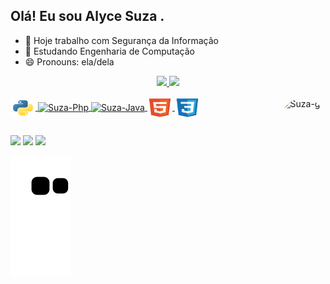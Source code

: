 
## Olá! Eu sou Alyce Suza .

- 🔭 Hoje trabalho com Segurança da Informação
- 🌱 Estudando Engenharia de Computação
- 😄 Pronouns: ela/dela

<div align="center">
  <a href="https://github.com/alycesuza">
  <img height="180em" src="https://github-readme-stats.vercel.app/api?username=alycesuza&show_icons=true&theme=dark&include_all_commits=true&count_private=true"/>
  <img height="180em" src="https://github-readme-stats.vercel.app/api/top-langs/?username=alycesuza&layout=compact&langs_count=7&theme=dark"/>
</div>

<div style="display: inline_block"><br>
  <img align="center" alt="Suza-Python" height="30" width="40" src="https://raw.githubusercontent.com/devicons/devicon/master/icons/python/python-original.svg">
  <img align="center" alt="Suza-Php" height="30" width="40" src="https://cdn.jsdelivr.net/gh/devicons/devicon/icons/php/php-original.svg">
  <img align="center" alt="Suza-Java" height="30" width="40" src="https://cdn.jsdelivr.net/gh/devicons/devicon/icons/java/java-original-wordmark.svg">
  <img align="center" alt="Suza-HTML" height="30" width="40" src="https://raw.githubusercontent.com/devicons/devicon/master/icons/html5/html5-original.svg">
  <img align="center" alt="Suza-CSS" height="30" width="40" src="https://raw.githubusercontent.com/devicons/devicon/master/icons/css3/css3-original.svg">
  <img align="right" alt="Suza-gif" height="150" style="border-radius:50px;" src="https://media.giphy.com/media/j6YyTCP4yKVbf3Lq59/giphy.gif">
</div>

 ##
  
  
 <div>
    <a href="https://www.instagram.com/hidden_hacking/" target="_blank"><img src="https://img.shields.io/badge/-Instagram-%23E4405F?style=for-the-badge&logo=instagram&logoColor=white" target="_blank"></a>
   <a href="https://www.youtube.com/channel/UCAJ9b6AHL2WlG7Ul0wqx53w" target="_blank"><img src="https://img.shields.io/badge/YouTube-FF0000?style=for-the-badge&logo=youtube&logoColor=white" target="_blank"></a>
  <a href="https://www.linkedin.com/in/alyce-suza/" target="_blank"><img src="https://img.shields.io/badge/-LinkedIn-%230077B5?style=for-the-badge&logo=linkedin&logoColor=white" target="_blank"></a> 
   
![Snake animation](https://github.com/alycesuza/alycesuza/blob/output/github-contribution-grid-snake.svg)
 </div>
